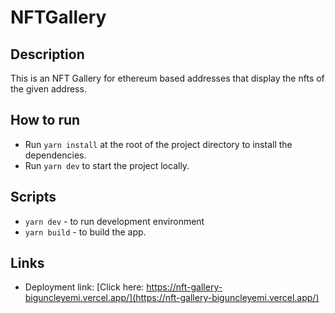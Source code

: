 # NFTGallery

## Description

This is an NFT Gallery for ethereum based addresses that display the nfts of the given address.

## How to run

- Run `yarn install` at the root of the project directory to install the dependencies.
- Run `yarn dev` to start the project locally.

## Scripts

- `yarn dev` - to run development environment
- `yarn build` - to build the app.

## Links
- Deployment link: [Click here: https://nft-gallery-biguncleyemi.vercel.app/](https://nft-gallery-biguncleyemi.vercel.app/)